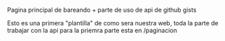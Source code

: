 Pagina principal de bareando + parte de uso de api de github gists

Esto es una primera "plantilla" de como sera nuestra web, toda la parte de trabajar con la api para la priemra parte esta en /paginacion